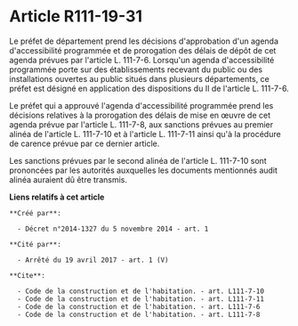 # Article R111-19-31

Le préfet de département prend les décisions d'approbation d'un agenda d'accessibilité programmée et de prorogation des
délais de dépôt de cet agenda prévues par l'article L. 111-7-6. Lorsqu'un agenda d'accessibilité programmée porte sur des
établissements recevant du public ou des installations ouvertes au public situés dans plusieurs départements, ce préfet est
désigné en application des dispositions du II de l'article L. 111-7-6. 

Le préfet qui a approuvé l'agenda d'accessibilité programmée prend les décisions relatives à la prorogation des délais de
mise en œuvre de cet agenda prévue par l'article L. 111-7-8, aux sanctions prévues au premier alinéa de l'article L. 111-7-10
et à l'article L. 111-7-11 ainsi qu'à la procédure de carence prévue par ce dernier article. 

Les sanctions prévues par le second alinéa de l'article L. 111-7-10 sont prononcées par les autorités auxquelles les
documents mentionnés audit alinéa auraient dû être transmis.

**Liens relatifs à cet article**

	**Créé par**:

	  - Décret n°2014-1327 du 5 novembre 2014 - art. 1

	**Cité par**:

	  - Arrêté du 19 avril 2017 - art. 1 (V)

	**Cite**:

	  - Code de la construction et de l'habitation. - art. L111-7-10
	  - Code de la construction et de l'habitation. - art. L111-7-11
	  - Code de la construction et de l'habitation. - art. L111-7-6
	  - Code de la construction et de l'habitation. - art. L111-7-8
